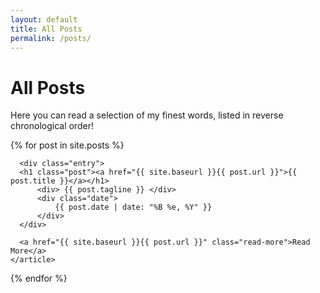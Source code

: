 ```yaml
---
layout: default
title: All Posts
permalink: /posts/
---
```


<h1 class="title">All Posts</h1>

Here you can read a selection of my finest words, listed in reverse chronological order!

<div class="posts">
  {% for post in site.posts %}
    <article class="post">

      <div class="entry">
      <h1 class="post"><a href="{{ site.baseurl }}{{ post.url }}">{{ post.title }}</a></h1>
          <div> {{ post.tagline }} </div>
          <div class="date">
              {{ post.date | date: "%B %e, %Y" }}
          </div>
      </div>

      <a href="{{ site.baseurl }}{{ post.url }}" class="read-more">Read More</a>
    </article>
  {% endfor %}
</div>